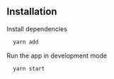 
## Installation

Install dependencies

```bash
  yarn add
```
Run the app in development mode

```bash
  yarn start
```